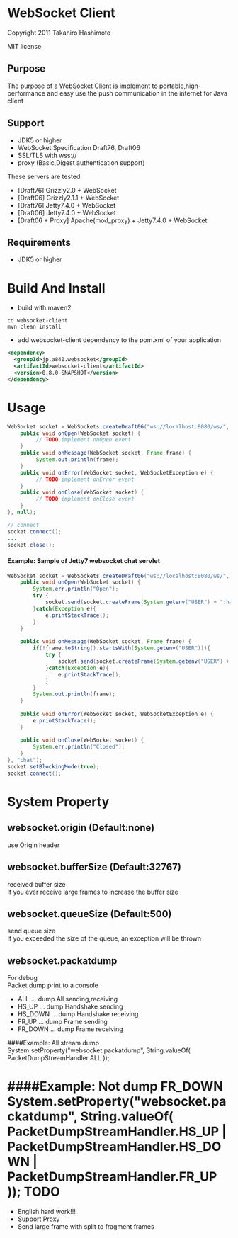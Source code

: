 WebSocket Client
=================
Copyright 2011 Takahiro Hashimoto

MIT license

Purpose
-------
The purpose of a WebSocket Client is implement to portable,high-performance
and easy use the push communication in the internet for Java client 

Support
-------

- JDK5 or higher
- WebSocket Specification Draft76, Draft06
- SSL/TLS with wss://
- proxy (Basic,Digest authentication support)

These servers are tested.
- [Draft76] Grizzly2.0   + WebSocket
- [Draft06] Grizzly2.1.1 + WebSocket
- [Draft76] Jetty7.4.0   + WebSocket
- [Draft06] Jetty7.4.0   + WebSocket
- [Draft06 + Proxy] Apache(mod_proxy) + Jetty7.4.0 + WebSocket


Requirements
-----------
- JDK5 or higher

Build And Install
=================

+ build with maven2

```shell
cd websocket-client
mvn clean install
```

+ add websocket-client dependency to the pom.xml of your application

```xml
<dependency>
  <groupId>jp.a840.websocket</groupId>
  <artifactId>websocket-client</artifactId>
  <version>0.8.0-SNAPSHOT</version>
</dependency>
```

Usage
=====

```java
WebSocket socket = WebSockets.createDraft06("ws://localhost:8080/ws/", new WebSocketHandler() {
    public void onOpen(WebSocket socket) {
         // TODO implement onOpen event
    }
    public void onMessage(WebSocket socket, Frame frame) {
         System.out.println(frame);
    }
    public void onError(WebSocket socket, WebSocketException e) {
         // TODO implement onError event
    }
    public void onClose(WebSocket socket) {
         // TODO implement onClose event
    }
}, null);

// connect
socket.connect();
...
socket.close();
```

#### Example: Sample of Jetty7 websocket chat servlet

```java
WebSocket socket = WebSockets.createDraft06("ws://localhost:8080/ws/", new WebSocketHandler() {
    public void onOpen(WebSocket socket) {
        System.err.println("Open");
        try {
            socket.send(socket.createFrame(System.getenv("USER") + ":has joined!"));
        }catch(Exception e){
            e.printStackTrace();
        }
    }
        
    public void onMessage(WebSocket socket, Frame frame) {
        if(!frame.toString().startsWith(System.getenv("USER"))){
            try {
                socket.send(socket.createFrame(System.getenv("USER") + ":(echo)" + frame.toString()));
            }catch(Exception e){
                e.printStackTrace();
            }
        }
        System.out.println(frame);
    }
        
    public void onError(WebSocket socket, WebSocketException e) {
        e.printStackTrace();
    }
        
    public void onClose(WebSocket socket) {
        System.err.println("Closed");
    }
}, "chat");
socket.setBlockingMode(true);
socket.connect();
```

System Property
===============

websocket.origin (Default:none)  
-------------------------------------------
use Origin header

websocket.bufferSize (Default:32767)  
---------------------------------------------------
received buffer size  
If you ever receive large frames to increase the buffer size

 websocket.queueSize (Default:500)  
------------------------------------------------
send queue size  
If you exceeded the size of the queue, an exception will be thrown

 websocket.packatdump  
--------------------------------
For debug  
Packet dump print to a console
    
  - ALL     ... dump All sending,receiving
  - HS_UP   ... dump Handshake sending
  - HS_DOWN ... dump Handshake receiving
  - FR_UP   ... dump Frame sending
  - FR_DOWN ... dump Frame receiving


####Example: All stream dump
    System.setProperty("websocket.packatdump", String.valueOf(
                                             PacketDumpStreamHandler.ALL
                                     ));

####Example: Not dump FR_DOWN    
    System.setProperty("websocket.packatdump", String.valueOf(
                                               PacketDumpStreamHandler.HS_UP
                                             | PacketDumpStreamHandler.HS_DOWN
                                             | PacketDumpStreamHandler.FR_UP
                                      ));
TODO
====
- English hard work!!!
- Support Proxy
- Send large frame with split to fragment frames
        
